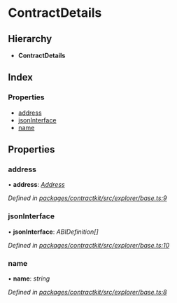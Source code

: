# ContractDetails

## Hierarchy

* **ContractDetails**

## Index

### Properties

* [address](../interfaces/_explorer_base_.contractdetails.md#address)
* [jsonInterface](../interfaces/_explorer_base_.contractdetails.md#jsoninterface)
* [name](../interfaces/_explorer_base_.contractdetails.md#name)

## Properties

### address

• **address**: [_Address_](_base_.md#address)

_Defined in_ [_packages/contractkit/src/explorer/base.ts:9_](https://github.com/celo-org/celo-monorepo/blob/master/packages/contractkit/src/explorer/base.ts#L9)

### jsonInterface

• **jsonInterface**: _ABIDefinition\[\]_

_Defined in_ [_packages/contractkit/src/explorer/base.ts:10_](https://github.com/celo-org/celo-monorepo/blob/master/packages/contractkit/src/explorer/base.ts#L10)

### name

• **name**: _string_

_Defined in_ [_packages/contractkit/src/explorer/base.ts:8_](https://github.com/celo-org/celo-monorepo/blob/master/packages/contractkit/src/explorer/base.ts#L8)

